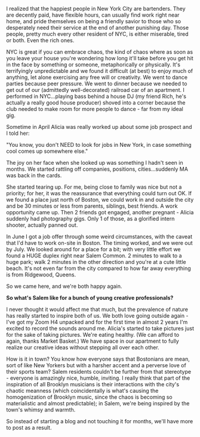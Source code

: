 <p>I realized that the happiest people in New York City are bartenders. They are decently paid, have flexible hours, can usually find work right near home, and pride themselves on being a friendly savior to those who so desperately need their service at the end of another punishing day. Those people, pretty much every other resident of NYC, is either miserable, tired or both. Even the rich ones.</p><p>NYC is great if you can embrace chaos, the kind of chaos where as soon as you leave your house you're wondering how long it'll take before you get hit in the face by something or someone, metaphorically or physically. It's terrifyingly unpredictable and we found it difficult (at best) to enjoy much of anything, let alone exercising any free will or creativity. We went to dance parties because peer pressure. We went to dinner because we needed to get out of our (admittedly well-decorated) railroad car of an apartment. I performed in NYC...playing bass behind a house DJ (my friend Rich, he's actually a really good house producer) shoved into a corner because the club needed to make room for more people to dance - far from my ideal gig.&nbsp;</p><p>Sometime in April Alicia was really worked up about some job prospect and I told her:&nbsp;</p><p>"You know, you don't NEED to look for jobs in New York, in case something cool comes up somewhere else."</p><p>The joy on her face when she looked up was something I hadn't seen in months. We started rattling off companies, positions, cities...suddenly MA was back in the cards.&nbsp;</p><p>She started tearing up. For me, being close to family was nice but not a priority; for her, it was the reassurance that everything could turn out OK. If we found a place just north of Boston, we could work in and outside the city and be 30 minutes or less from parents, siblings, best friends. A work opportunity came up. Then 2 friends got engaged, another pregnant - Alicia suddenly had photography gigs. Only 1 of those, as a glorified intern shooter, actually panned out.</p><p>In June I got a job offer through some weird circumstances, with the caveat that I'd have to work on-site in Boston. The timing worked, and we were out by July. We looked around for a place for a bit; with very little effort we found a HUGE duplex right near Salem Common. 2 minutes to walk to a huge park; walk 2 minutes in the other direction and you're at a cute little beach. It's not even far from the city compared to how far away everything is from Ridgewood, Queens.&nbsp;</p><p>So we came here, and we're both happy again.</p><p><strong>So what's Salem like for a bunch of young creative professionals?</strong></p><p>I never thought it would affect me that much, but the prevalence of nature has really started to inspire both of us. We both love going outside again - I've got my Zoom H4 unpacked and for the first time in almost 2 years I'm excited to record the sounds around me. Alicia's started to take pictures just for the sake of taking pictures. We're eating healthy. (We can afford to again, thanks Market Basket.) We have space in our apartment to fully realize our creative ideas without stepping all over each other.&nbsp;</p><p>How is it in town? You know how everyone says that Bostonians are mean, sort of like New Yorkers but with a harsher accent and a perverse love of their sports team? Salem residents couldn't be further from that stereotype - everyone is amazingly nice, humble, inviting. I really think that part of the inspiration of all Brooklyn musicians is their interactions with the city's chaotic meanness (which coincidentally is what's causing the homogenization of Brooklyn music, since the chaos is becoming so materialistic and almost predictable); in Salem, we're being inspired by the town's whimsy and warmth.</p><p>So instead of starting a blog and not touching it for months, we'll have more to post as a result.</p>